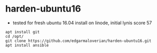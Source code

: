 # harden-ubuntu16

* tested for fresh ubuntu 16.04 install on linode, initial lynis score 57
```
apt install git
cd /opt/
git clone https://github.com/edgarmaloverian/harden-ubuntu16.git
apt install ansible
```
